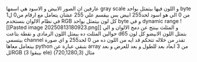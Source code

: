 عارفين ان الصور الابيض و الاسود هي اسمها gray scale  و اللون فيها بيتمثل بواحد byte  من 0 الي هو اسود لحد255 ابيض بس بيقسم علي 255 عشان يتعامل مع ارقام من0 ل1
في نظام الالوان بنستخدم RGB  كل لون بيتمثل بواحد byte  و في dynamic range ![[Pasted image 20250813180923.png]]
 و المثلث بينتج عن دمج الالوان و الي حوالين المثلث ده بيمثل اللون الرمادي و نقطة بتاعت d65 بتمثل  اللون الابيضو كل لون بيتسمي channel تقدر من خلاله تتحكم قد ايه من اللون ده من 0 لحد255 و اي صورة بيتعامل معاها python بتبقي عبارة عن array  من 3 ابعاد بعد للطول و بعد للعرض و بعد للRGB (بيبقوا 3 ele) مثال (720,1280,3) 
 
